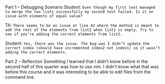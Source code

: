 Part 1 – Debugging Scenario
Student:
`Even though my first test managed to merge the two lists successfully my second test failed. Is it an issue with elements of equal value?`

TA:
`There seems to be an issue at line 42 where the method is meant to add the rest of the elements from list2 when list1 is empty. Try to see if you’re adding the correct elements from list2.`

Student:
`Yes, there was the issue. The bug was I didn’t update the correct index (should have incremented index2 not index1) so it wasn’t adding the correct elements.`


Part 2 – Reflection
Something I learned that I didn’t know before in the second half of this quarter was how to use vim. I didn’t know what that was before this course and it was interesting to be able to edit files from the command line.

